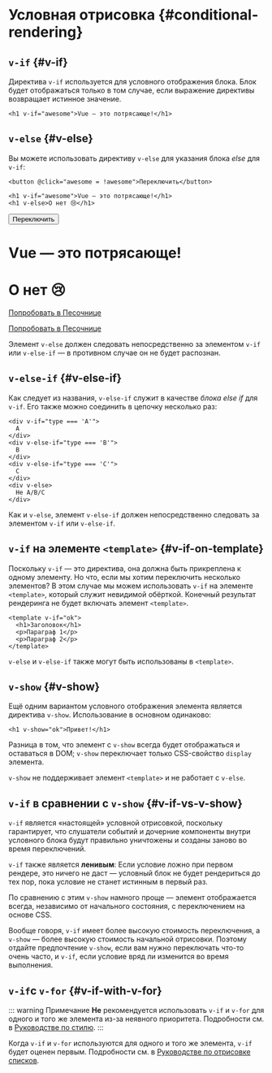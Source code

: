 # Условная отрисовка {#conditional-rendering}

<div class="options-api">
  <VueSchoolLink href="https://vueschool.io/lessons/conditional-rendering-in-vue-3" title="Бесплатный урок по условной отрисовке Vue.js"/>
</div>

<div class="composition-api">
  <VueSchoolLink href="https://vueschool.io/lessons/vue-fundamentals-capi-conditionals-in-vue" title="Бесплатный урок по условной отрисовке Vue.js"/>
</div>

<script setup>
import { ref } from 'vue'
const awesome = ref(true)
</script>

## `v-if` {#v-if}

Директива `v-if` используется для условного отображения блока. Блок будет отображаться только в том случае, если выражение директивы возвращает истинное значение.

```vue-html
<h1 v-if="awesome">Vue — это потрясающе!</h1>
```

## `v-else` {#v-else}

Вы можете использовать директиву `v-else` для указания блока _else_ для `v-if`:

```vue-html
<button @click="awesome = !awesome">Переключить</button>

<h1 v-if="awesome">Vue — это потрясающе!</h1>
<h1 v-else>О нет 😢</h1>
```

<div class="demo">
  <button @click="awesome = !awesome">Переключить</button>
  <h1 v-if="awesome">Vue — это потрясающе!</h1>
  <h1 v-else>О нет 😢</h1>
</div>

<div class="composition-api">

[Попробовать в Песочнице](https://play.vuejs.org/#eNpFjkEOgjAQRa8ydIMulLA1hegJ3LnqBskAjdA27RQXhHu4M/GEHsEiKLv5mfdf/sBOxux7j+zAuCutNAQOyZtcKNkZbQkGsFjBCJXVHcQBjYUSqtTKERR3dLpDyCZmQ9bjViiezKKgCIGwM21BGBIAv3oireBYtrK8ZYKtgmg5BctJ13WLPJnhr0YQb1Lod7JaS4G8eATpfjMinjTphC8wtg7zcwNKw/v5eC1fnvwnsfEDwaha7w==)

</div>
<div class="options-api">

[Попробовать в Песочнице](https://play.vuejs.org/#eNpFjj0OwjAMha9iMsEAFWuVVnACNqYsoXV/RJpEqVOQqt6DDYkTcgRSWoplWX7y56fXs6O1u84jixlvM1dbSoXGuzWOIMdCekXQCw2QS5LrzbQLckje6VEJglDyhq1pMAZyHidkGG9hhObRYh0EYWOVJAwKgF88kdFwyFSdXRPBZidIYDWvgqVkylIhjyb4ayOIV3votnXxfwrk2SPU7S/PikfVfsRnGFWL6akCbeD9fLzmK4+WSGz4AA5dYQY=)

</div>

Элемент `v-else` должен следовать непосредственно за элементом `v-if` или `v-else-if` — в противном случае он не будет распознан.

## `v-else-if` {#v-else-if}

Как следует из названия, `v-else-if` служит в качестве _блока else if_ для `v-if`. Его также можно соединить в цепочку несколько раз:

```vue-html
<div v-if="type === 'A'">
  A
</div>
<div v-else-if="type === 'B'">
  B
</div>
<div v-else-if="type === 'C'">
  C
</div>
<div v-else>
  Не A/B/C
</div>
```

Как и `v-else`, элемент `v-else-if` должен непосредственно следовать за элементом `v-if` или `v-else-if`.

## `v-if` на элементе `<template>` {#v-if-on-template}

Поскольку `v-if` — это директива, она должна быть прикреплена к одному элементу. Но что, если мы хотим переключить несколько элементов? В этом случае мы можем использовать `v-if` на элементе `<template>`, который служит невидимой обёрткой. Конечный результат рендеринга не будет включать элемент `<template>`.

```vue-html
<template v-if="ok">
  <h1>Заголовок</h1>
  <p>Параграф 1</p>
  <p>Параграф 2</p>
</template>
```

`v-else` и `v-else-if` также могут быть использованы в `<template>`.

## `v-show` {#v-show}

Ещё одним вариантом условного отображения элемента является директива `v-show`. Использование в основном одинаково:

```vue-html
<h1 v-show="ok">Привет!</h1>
```

Разница в том, что элемент с `v-show` всегда будет отображаться и оставаться в DOM; `v-show` переключает только CSS-свойство `display` элемента.

`v-show` не поддерживает элемент `<template>` и не работает с `v-else`.

## `v-if` в сравнении с `v-show` {#v-if-vs-v-show}

`v-if` является «настоящей» условной отрисовкой, поскольку гарантирует, что слушатели событий и дочерние компоненты внутри условного блока будут правильно уничтожены и созданы заново во время переключений.

`v-if` также является **ленивым**: Если условие ложно при первом рендере, это ничего не даст — условный блок не будет рендериться до тех пор, пока условие не станет истинным в первый раз.

По сравнению с этим `v-show` намного проще — элемент отображается всегда, независимо от начального состояния, с переключением на основе CSS.

Вообще говоря, `v-if` имеет более высокую стоимость переключения, а `v-show` — более высокую стоимость начальной отрисовки. Поэтому отдайте предпочтение `v-show`, если вам нужно переключать что-то очень часто, и `v-if`, если условие вряд ли изменится во время выполнения.

## `v-if`с `v-for` {#v-if-with-v-for}

::: warning Примечание
**Не** рекомендуется использовать `v-if` и `v-for` для одного и того же элемента из-за неявного приоритета. Подробности см. в [Руководстве по стилю](/style-guide/rules-essential#avoid-v-if-with-v-for).
:::

Когда `v-if` и `v-for` используются для одного и того же элемента, `v-if` будет оценен первым. Подробности см. в [Руководстве по отрисовке списков](list#v-for-with-v-if).

